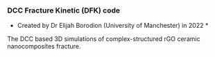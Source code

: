 ### DCC Fracture Kinetic (DFK) code

* Created by Dr Elijah Borodion (University of Manchester) in 2022 *

The DCC based 3D simulations of complex-structured rGO ceramic nanocomposites fracture.
